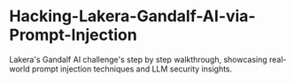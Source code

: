 # Hacking-Lakera-Gandalf-AI-via-Prompt-Injection
Lakera's Gandalf AI challenge's step by step walkthrough, showcasing real-world prompt injection techniques and LLM security insights.
